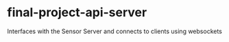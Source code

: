 # final-project-api-server
Interfaces with the Sensor Server and connects to clients using websockets 

